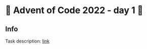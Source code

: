# 🎄 Advent of Code 2022 - day 1 🎄

## Info

Task description: [link](https://adventofcode.com/2022/day/1)
